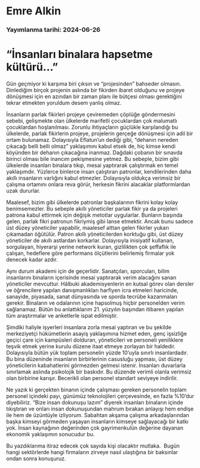 # Emre Alkin

### Yayımlanma tarihi: 2024-06-26

# “İnsanları binalara hapsetme kültürü…”

Gün geçmiyor ki karşıma biri çıksın ve “projesinden” bahseder olmasın. Dinlediğim birçok projenin aslında bir fikirden ibaret olduğunu ve projeye dönüşmesi için en azından bir zaman planı ile bütçesi olması gerektiğini tekrar etmekten yoruldum desem yanlış olmaz.

İnsanların parlak fikirleri projeye çeviremeden çöplüğe göndermesini sebebi, gelişmekte olan ülkelerde marifetli çocuklardan çok malumatlı çocuklardan hoşlanılması. Zorunlu ihtiyaçların güçlükle karşılandığı bu ülkelerde, parlak fikirlerin projeye, projelerin gerçeğe dönüşmesi için adil bir ortam bulunamaz. Dolayısıyla Eflatun’un dediği gibi, “dehanın nereden çıkacağı belli belli olmaz” yaklaşımını kabul etsek de, hiç kimse kendi köyünden bir dehanın çıkacağına inanmaz. Dağdaki çobanın bir sınavda birinci olması bile inancım pekişmesine yetmez. Bu sebeple, bizim gibi ülkelerde insanları binalara tıkıp, mesai yaptırarak çalıştırmak en temel yaklaşımdır. Yüzlerce binlerce insan çalıştıran patronlar, kendilerinden daha akıllı insanların varlığını kabul etmezler. Dolayısıyla oldukça verimsiz bir çalışma ortamını onlara reva görür, herkesin fikrini alacaklar platformlardan uzak dururlar.

Maalesef, bizim gibi ülkelerde patronlar başkalarının fikrini kolay kolay benimsemezler. Bu sebeple akıllı yöneticiler parlak fikir ya da projeleri patrona kabul ettirmek için değişik metotlar uygularlar. Bunların başında gelen, parlak fikri patronun fikriymiş gibi lanse etmektir. Ancak bunu sadece üst düzey yöneticiler yapabilir, maalesef alttan gelen fikirler yukarı çıkamadan öğütülür. Patron akıllı yöneticilerden korktuğu gibi, üst düzey yöneticiler de akıllı astlardan korkarlar. Dolayısıyla inisiyatif kullanan, sorgulayan, hiyerarşi yerine network kuran, gizlilikten çok şeffaflık ile çalışan, hedeflere göre performans ölçütlerini belirlemiş firmalar yok denecek kadar azdır.

Aynı durum akademi için de geçerlidir. Sanatçıları, sporcuları, bilim insanlarını binaların içerisinde mesai yaptırarak verim alacağını sanan yöneticiler mevcuttur. Hâlbuki akademisyenlerin en kutsal görev olan dersler ve öğrencilere yapılan danışmanlıkları harfiyen icra etmeleri haricinde, sanayide, piyasada, sanat dünyasında ve sporda tecrübe kazanmaları gerekir. Binaların ve odalarının içine hapsolmuş hiçbir personelden verim sağlanamaz. Bütün bu anlattıklarım 21. yüzyılın başından itibaren yapılan tüm araştırmalar ve anketlerle ispat edilmiştir.

Şimdiki haliyle işyerleri insanlara zorla mesai yaptıran ve bu şekilde merkeziyetçi hükümetlerin asayiş yaklaşımına hizmet eden, genç işsizliğe geçici çare için kampüsleri dolduran, yöneticileri ve personeli yeniliklere teşvik etmek yerine kurulu düzene itaat etmeye zorlayan bir haldedir. Dolayısıyla bütün yük toplam personelin yüzde 10’uyla sınırlı insanlardadır. Bu bina düzeninde insanların birbirlerinin casusluğu yapması, üst düzey yöneticilerin kabahatlerini görmezden gelmesi istenir. İnsanları duvarlarla sınırlamak aslında psikolojik bir baskıdır. Bu düzende verimli olanla verimsiz olan birbirine karışır. Becerikli olan personel standart seviyeye indirilir.

Ne yazık ki gerçekten binanın içinde çalışması gereken personelin toplam personel içindeki payı, günümüz teknolojileri çerçevesinde, en fazla %10’dur diyebiliriz. “Bize insan dokunuşu lazım” diyerek insanları binaların içinde tıkıştıran ve onları insan dokunuşundan mahrum bırakan anlayışı hem endişe ile hem de üzüntüyle izliyorum. Sabahtan akşama çalışma arkadaşlarından başka kimseyi görmeden yaşayan insanların kimseye sağlayacağı bir katkı yok. İnsan kaynağının değerinden çok gayrimenkulün değerine dayanan ekonomik yaklaşımın sonucudur bu.

Bu yazdıklarıma itiraz edecek çok sayıda kişi olacaktır mutlaka.  Bugün hangi sektörlerde hangi firmaların zirveye nasıl ulaştığına bir baksınlar ondan sonra konuşuruz.

